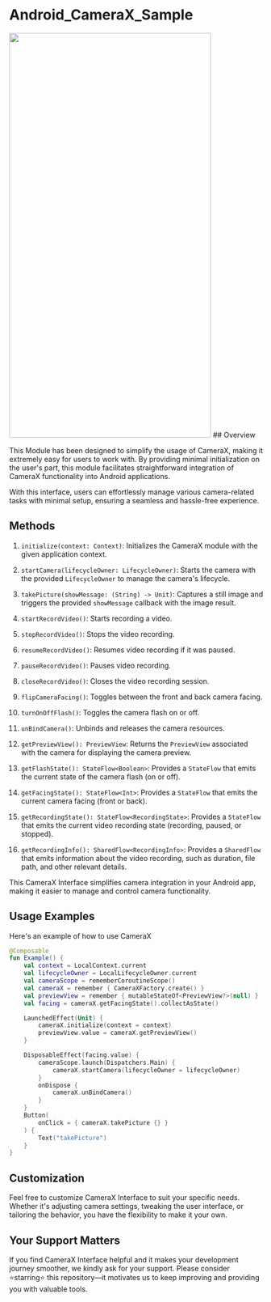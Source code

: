 # Android_CameraX_Sample
<img src="https://github.com/lyh990517/Android_CameraX_Sample/assets/45873564/a96f2ccb-1583-40b2-b17f-a5b90ba0b5cd" width="400" height="800">
## Overview

This Module has been designed to simplify the usage of CameraX, making it extremely easy for users to work with. By providing minimal initialization on the user's part, this module facilitates straightforward integration of CameraX functionality into Android applications.

With this interface, users can effortlessly manage various camera-related tasks with minimal setup, ensuring a seamless and hassle-free experience.

## Methods

1. `initialize(context: Context)`: Initializes the CameraX module with the given application context.

2. `startCamera(lifecycleOwner: LifecycleOwner)`: Starts the camera with the provided `LifecycleOwner` to manage the camera's lifecycle.

3. `takePicture(showMessage: (String) -> Unit)`: Captures a still image and triggers the provided `showMessage` callback with the image result.

4. `startRecordVideo()`: Starts recording a video.

5. `stopRecordVideo()`: Stops the video recording.

6. `resumeRecordVideo()`: Resumes video recording if it was paused.

7. `pauseRecordVideo()`: Pauses video recording.

8. `closeRecordVideo()`: Closes the video recording session.

9. `flipCameraFacing()`: Toggles between the front and back camera facing.

10. `turnOnOffFlash()`: Toggles the camera flash on or off.

11. `unBindCamera()`: Unbinds and releases the camera resources.

12. `getPreviewView(): PreviewView`: Returns the `PreviewView` associated with the camera for displaying the camera preview.

13. `getFlashState(): StateFlow<Boolean>`: Provides a `StateFlow` that emits the current state of the camera flash (on or off).

14. `getFacingState(): StateFlow<Int>`: Provides a `StateFlow` that emits the current camera facing (front or back).

15. `getRecordingState(): StateFlow<RecordingState>`: Provides a `StateFlow` that emits the current video recording state (recording, paused, or stopped).

16. `getRecordingInfo(): SharedFlow<RecordingInfo>`: Provides a `SharedFlow` that emits information about the video recording, such as duration, file path, and other relevant details.

This CameraX Interface simplifies camera integration in your Android app, making it easier to manage and control camera functionality.



## Usage Examples
Here's an example of how to use CameraX

```kotlin
@Composable
fun Example() {
    val context = LocalContext.current
    val lifecycleOwner = LocalLifecycleOwner.current
    val cameraScope = rememberCoroutineScope()
    val cameraX = remember { CameraXFactory.create() }
    val previewView = remember { mutableStateOf<PreviewView?>(null) }
    val facing = cameraX.getFacingState().collectAsState()

    LaunchedEffect(Unit) {
        cameraX.initialize(context = context)
        previewView.value = cameraX.getPreviewView()
    }

    DisposableEffect(facing.value) {
        cameraScope.launch(Dispatchers.Main) {
            cameraX.startCamera(lifecycleOwner = lifecycleOwner)
        }
        onDispose {
            cameraX.unBindCamera()
        }
    }
    Button(
        onClick = { cameraX.takePicture {} }
    ) {
        Text("takePicture")
    }
}
```

## Customization
Feel free to customize CameraX Interface to suit your specific needs. Whether it's adjusting camera settings, tweaking the user interface, or tailoring the behavior, you have the flexibility to make it your own.

## Your Support Matters
If you find CameraX Interface helpful and it makes your development journey smoother, we kindly ask for your support. Please consider ⭐starring⭐ this repository—it motivates us to keep improving and providing you with valuable tools.
